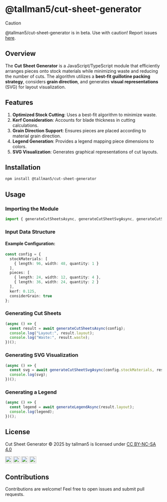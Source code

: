 # @tallman5/cut-sheet-generator

> [!CAUTION]
> @tallman5/cut-sheet-generator is in beta. Use with caution!
> Report issues [here](https://github.com/tallman5/cut-sheet-generator/issues).

## Overview
The **Cut Sheet Generator** is a JavaScript/TypeScript module that efficiently arranges pieces onto stock materials while minimizing waste and reducing the number of cuts. The algorithm utilizes a **best-fit guillotine packing strategy**, considers **grain direction**, and generates **visual representations** (SVG) for layout visualization.

## Features
1. **Optimized Stock Cutting**: Uses a best-fit algorithm to minimize waste.
1. **Kerf Consideration**: Accounts for blade thickness in cutting calculations.
1. **Grain Direction Support**: Ensures pieces are placed according to material grain direction.
1. **Legend Generation**: Provides a legend mapping piece dimensions to colors.
1. **SVG Visualization**: Generates graphical representations of cut layouts.

## Installation
```sh
npm install @tallman5/cut-sheet-generator
```

## Usage
### Importing the Module
```typescript
import { generateCutSheetsAsync, generateCutSheetSvgAsync, generateCutSheetPngAsync, generateLegendAsync } from "@tallman5/cut-sheet-generator";
```

### Input Data Structure
#### Example Configuration:
```typescript
const config = {
  stockMaterials: [
    { length: 96, width: 48, quantity: 1 }
  ],
  pieces: [
    { length: 24, width: 12, quantity: 4 },
    { length: 36, width: 24, quantity: 2 }
  ],
  kerf: 0.125,
  considerGrain: true
};
```

### Generating Cut Sheets
```typescript
(async () => {
  const result = await generateCutSheetsAsync(config);
  console.log("Layout:", result.layout);
  console.log("Waste:", result.waste);
})();
```

### Generating SVG Visualization
```typescript
(async () => {
  const svg = await generateCutSheetSvgAsync(config.stockMaterials, result.layout);
  console.log(svg);
})();
```

### Generating a Legend
```typescript
(async () => {
  const legend = await generateLegendAsync(result.layout);
  console.log(legend);
})();
```

## License
Cut Sheet Generator © 2025 by tallman5 is licensed under [CC BY-NC-SA 4.0](https://creativecommons.org/licenses/by-nc-sa/4.0/?ref=chooser-v1)

<img style="height:22px!important;" src="https://mirrors.creativecommons.org/presskit/icons/cc.svg?ref=chooser-v1" alt="">&nbsp;<img style="height:22px!important;" src="https://mirrors.creativecommons.org/presskit/icons/by.svg?ref=chooser-v1" alt="">&nbsp;<img style="height:22px!important;" src="https://mirrors.creativecommons.org/presskit/icons/nc.svg?ref=chooser-v1" alt="">&nbsp;<img style="height:22px!important;" src="https://mirrors.creativecommons.org/presskit/icons/sa.svg?ref=chooser-v1" alt="">

## Contributions
Contributions are welcome! Feel free to open issues and submit pull requests.
